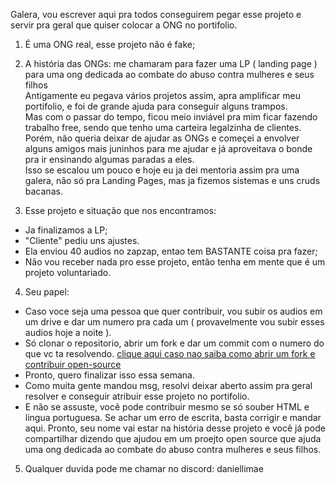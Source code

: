 Galera, vou escrever aqui pra todos conseguirem pegar esse projeto e servir pra geral que quiser colocar a ONG no portifolio.

1. É uma ONG real, esse projeto não é fake;
2. A história das ONGs: me chamaram para fazer uma LP ( landing page ) para uma ong dedicada ao combate do abuso contra mulheres e seus filhos <br />
Antigamente eu pegava vários projetos assim, apra amplificar meu portifolio, e foi de grande ajuda para conseguir alguns trampos. <br />
Mas com o passar do tempo, ficou meio inviável pra mim ficar fazendo trabalho free, sendo que tenho uma carteira legalzinha de clientes. <br />
Porém, não queria deixar de ajudar as ONGs e começei a envolver alguns amigos mais juninhos para me ajudar e já aproveitava o bonde pra ir ensinando algumas paradas a eles. <br />
Isso se escalou um pouco e hoje eu ja dei mentoria assim pra uma galera, não só pra Landing Pages, mas ja fizemos sistemas e uns cruds bacanas.

3. Esse projeto e situação que nos encontramos: <br />

- Ja finalizamos a LP;
- "Cliente" pediu uns ajustes.
- Ela enviou 40 audios no zapzap, entao tem BASTANTE coisa pra fazer;
- Não vou receber nada pro esse projeto, então tenha em mente que é um projeto voluntariado.

4. Seu papel:

- Caso voce seja uma pessoa que quer contribuir, vou subir os audios em um drive e dar um numero pra cada um ( provavelmente vou subir esses audios hoje a noite ).
- Só clonar o repositorio, abrir um fork e dar um commit com o numero do que vc ta resolvendo. [clique aqui caso nao saiba como abrir um fork e contribuir open-source](https://www.youtube.com/watch?v=37ac-IMMR9o&ab_channel=LucasMontano)
- Pronto, quero finalizar isso essa semana.
- Como muita gente mandou msg, resolvi deixar aberto assim pra geral resolver e conseguir atribuir esse projeto no portifolio.
- E não se assuste, você pode contribuir mesmo se só souber HTML e lingua portuguesa. Se achar um erro de escrita, basta corrigir e mandar aqui. Pronto, seu nome vai estar na história desse projeto e você já pode compartilhar dizendo que ajudou em um proejto open source que ajuda uma ong dedicada ao combate do abuso contra mulheres e seus filhos.

5. Qualquer duvida pode me chamar no discord: daniellimae
